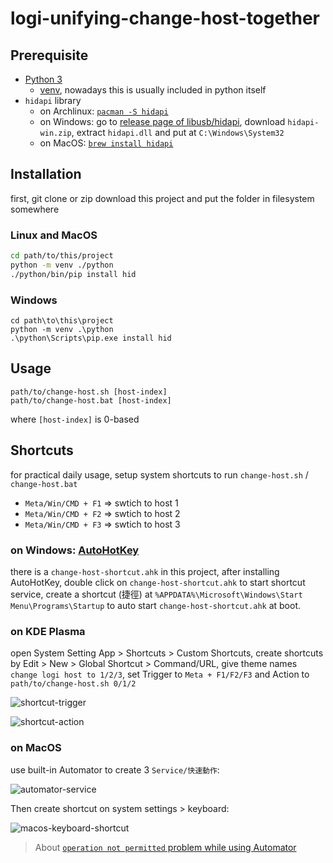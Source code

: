 logi-unifying-change-host-together
===

## Prerequisite

* [Python 3](https://www.python.org/downloads/)
  * [venv](https://docs.python.org/3/library/venv.html), nowadays this is usually included in python itself
* `hidapi` library
  * on Archlinux: [`pacman -S hidapi`](https://archlinux.org/packages/community/x86_64/hidapi/)
  * on Windows: go to [release page of libusb/hidapi](https://github.com/libusb/hidapi/releases), download `hidapi-win.zip`, extract `hidapi.dll` and put at `C:\Windows\System32`
  * on MacOS: [`brew install hidapi`](https://formulae.brew.sh/formula/hidapi)

## Installation

first, git clone or zip download this project and put the folder in filesystem somewhere

### Linux and MacOS

```bash
cd path/to/this/project
python -m venv ./python
./python/bin/pip install hid
```

### Windows

```
cd path\to\this\project
python -m venv .\python
.\python\Scripts\pip.exe install hid
```

## Usage

```
path/to/change-host.sh [host-index]
path/to/change-host.bat [host-index]
```

where `[host-index]` is 0-based

## Shortcuts

for practical daily usage, setup system shortcuts to run `change-host.sh` / `change-host.bat`

* `Meta/Win/CMD + F1` => swtich to host 1
* `Meta/Win/CMD + F2` => swtich to host 2
* `Meta/Win/CMD + F3` => swtich to host 3

### on Windows: [AutoHotKey](https://www.autohotkey.com/)

there is a `change-host-shortcut.ahk` in this project,
after installing AutoHotKey, double click on `change-host-shortcut.ahk` to start shortcut service,
create a shortcut (捷徑) at `%APPDATA%\Microsoft\Windows\Start Menu\Programs\Startup` to auto start `change-host-shortcut.ahk` at boot.

### on KDE Plasma

open System Setting App > Shortcuts > Custom Shortcuts, create shortcuts by Edit > New > Global Shortcut > Command/URL,
give theme names `change logi host to 1/2/3`, set Trigger to `Meta + F1/F2/F3` and Action to `path/to/change-host.sh 0/1/2`

![shortcut-trigger](https://i.imgur.com/VABu8wy.png)

![shortcut-action](https://i.imgur.com/qWJbRhO.png)

### on MacOS

use built-in Automator to create 3 `Service/快速動作`:

![automator-service](https://i.imgur.com/jcL8BHS.png)

Then create shortcut on system settings > keyboard:

![macos-keyboard-shortcut](https://i.imgur.com/jcL8BHS.png)

> About [`operation not permitted` problem while using Automator](https://brianli.com/how-to-fix-automator-operation-not-permitted-error-in-macos-catalina)
